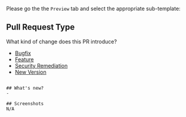 Please go the the `Preview` tab and select the appropriate sub-template:
## Pull Request Type
What kind of change does this PR introduce?

* [Bugfix](?expand=1&template=bug_template.md&labels=bug,Semver-Patch&title=Bug+fix:)
* [Feature](?expand=1&template=feature_template.md&labels=enhancement,Semver-Minor&title=Feature:)
* [Security Remediation](?expand=1&template=security_template.md&labels=security+fix,Semver-patch&title=Security+Request:)
* [New Version](?expand=1&template=version_template.md&labels=enhancement,Semver-Major&title=New+Version)

```

## What's new?
-

## Screenshots
N/A